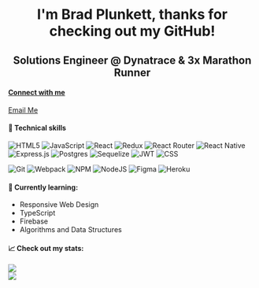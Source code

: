 <h1 align="center">
I'm Brad Plunkett, thanks for checking out my GitHub!
</h1>

<h2 align="center">
Solutions Engineer @ Dynatrace & 3x Marathon Runner
</h2>

<h4>

<a href="https://www.linkedin.com/in/bradleyplunkett/">

Connect with me
</a>
</h4>

<a href="mailto:bradley.n.plunkett.16@gmail.com?subject=Email from Github README">Email Me</a> 

#### 💼 Technical skills
![HTML5](https://img.shields.io/badge/Code-HTML5-%23E34F26.svg?style=plastic&logo=html5&logoColor=%23E34F26)
![JavaScript](https://img.shields.io/badge/Code-JavaScript-yellow.svg?style=plastic&logo=javascript&logoColor=%23F7DF1E)
![React](https://img.shields.io/badge/Code-React-%2361DAFB.svg?style=plastic&logo=react&logoColor=%2361DAFB)
![Redux](https://img.shields.io/badge/Code-Redux-%23593d88.svg?style=plastic&logo=redux&logoColor=white)
![React Router](https://img.shields.io/badge/Code-React_Router-CA4245?style=plastic&logo=react-router&logoColor=CA4245)
![React Native](https://img.shields.io/badge/Code-React_Native-%2361DAFB.svg?style=plastic&logo=react&logoColor=%2361DAFB)
![Express.js](https://img.shields.io/badge/Code-Express.js-yellowgreen.svg?style=plastic&logo=express&logoColor=yellowgreen)
![Postgres](https://img.shields.io/badge/Code-PostgreSQL-%23316192.svg?style=plastic&logo=postgresql&logoColor=white)
![Sequelize](https://img.shields.io/badge/Code-Sequelize-52B0E7?style=plastic&logo=Sequelize&logoColor=52B0E7)
![JWT](https://img.shields.io/badge/Code-JWT-black?style=plastic&logo=JSON%20web%20tokens)
![CSS](https://img.shields.io/badge/Style-CSS-%231572B6.svg?style=plastic&logo=css3&logoColor=%231572B6)



![Git](https://img.shields.io/badge/Tools-Git-%23F05033.svg?style=plastic&logo=git&logoColor=%23F05033)
![Webpack](https://img.shields.io/badge/Tools-Webpack-%238DD6F9.svg?style=plastic&logo=webpack&logoColor=%238DD6F9)
![NPM](https://img.shields.io/badge/Code-NPM-red.svg?style=plastic&logo=npm&logoColor=white)
![NodeJS](https://img.shields.io/badge/Tools-Node.js-6DA55F?style=plastic&logo=node.js&logoColor=6DA55F)
![Figma](https://img.shields.io/badge/Tools-Figma-%23F24E1E.svg?style=plastic&logo=figma&logoColor=%23F24E1E)
![Heroku](https://img.shields.io/badge/Tools-Heroku-%23430098.svg?style=plastic&logo=heroku&logoColor=white)

#### 🔭 Currently learning:
- Responsive Web Design
- TypeScript
- Firebase
- Algorithms and Data Structures


#### 📈 Check out my stats:

<a href="https://github.com/bradleyplunkett">
  <img align="center" src="https://github-readme-stats.vercel.app/api?username=bradleyplunkett&hide=issues,stars&show_icons=true&theme=vision-friendly-dark" />
</a>

</br>

<a href="https://github.com/bradleyplunkett">
  <img align="center" src="https://github-readme-stats.vercel.app/api/top-langs/?username=bradleyplunkett&layout=compact&theme=vision-friendly-dark&hide=Ruby&card_width=448" />
</a>

